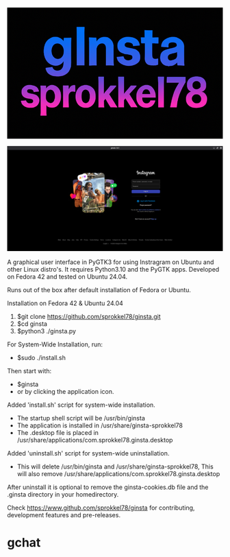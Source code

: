 ![Screenshot](https://github.com/sprokkel78/ginsta/blob/main/screenshots/title.png)

![Screenshot](https://github.com/sprokkel78/ginsta/blob/main/screenshots/ginsta-1.png)

A graphical user interface in PyGTK3 for using Instragram on Ubuntu and other Linux distro's. 
It requires Python3.10 and the PyGTK apps. Developed on Fedora 42 and tested on Ubuntu 24.04.

Runs out of the	box after default installation of Fedora or Ubuntu.

Installation on Fedora 42 & Ubuntu 24.04

1. $git clone https://github.com/sprokkel78/ginsta.git
2. $cd ginsta
3. $python3 ./ginsta.py 

For System-Wide Installation, run:
- $sudo ./install.sh

Then start with:
- $ginsta
- or by clicking the application icon.

Added 'install.sh' script for system-wide installation.
- The startup shell script will be /usr/bin/ginsta
- The application is installed in /usr/share/ginsta-sprokkel78
- The .desktop file is placed in /usr/share/applications/com.sprokkel78.ginsta.desktop

Added 'uninstall.sh' script for system-wide uninstallation.
- This will delete /usr/bin/ginsta and /usr/share/ginsta-sprokkel78,
  This will also remove /usr/share/applications/com.sprokkel78.ginsta.desktop

After uninstall it is optional to remove the ginsta-cookies.db file and the .ginsta directory in your homedirectory.

Check https://www.github.com/sprokkel78/ginsta for contributing, development features and pre-releases.

# gchat
